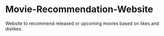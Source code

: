 # Movie-Recommendation-Website
Website to recommend released or upcoming movies based on likes and dislikes.
